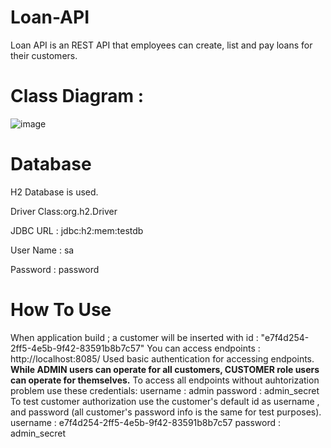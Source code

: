 # Loan-API
Loan API is an REST API that employees can create, list and pay loans for their customers.

# Class Diagram :
![image](https://github.com/user-attachments/assets/a3ad4fec-f706-41f6-b660-da6ed0ba445a)


# Database
H2 Database is used.

Driver Class:org.h2.Driver

JDBC URL : jdbc:h2:mem:testdb

User Name : sa

Password : password

# How To Use
When application build ; a customer will be inserted with id : "e7f4d254-2ff5-4e5b-9f42-83591b8b7c57"
You can access endpoints : http://localhost:8085/ 
Used basic authentication for accessing endpoints.
**While ADMIN users can operate for all customers, CUSTOMER role users can operate for themselves.**
To access all endpoints without auhtorization problem use these credentials:
username : admin
password : admin_secret
To test customer authorization use the customer's default id as username , and password (all customer's password info is the same for test purposes).
username : e7f4d254-2ff5-4e5b-9f42-83591b8b7c57
password : admin_secret

